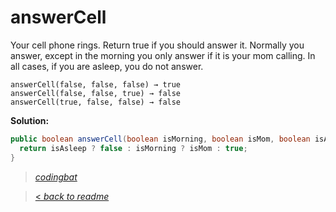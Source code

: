 # answerCell

Your cell phone rings. Return true if you should answer it. Normally you answer, except in the morning you only answer if it is your mom calling. In all cases, if you are asleep, you do not answer.

```
answerCell(false, false, false) → true
answerCell(false, false, true) → false
answerCell(true, false, false) → false
```

**Solution:**

```java
public boolean answerCell(boolean isMorning, boolean isMom, boolean isAsleep) {
  return isAsleep ? false : isMorning ? isMom : true;
}
```

> _[codingbat](http://codingbat.com/prob/p110973)_

> [< _back to readme_](FINDREPLACEREADME)